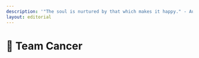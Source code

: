 ```yaml
---
description: '"The soul is nurtured by that which makes it happy." - Augustinus'
layout: editorial
---
```


# 🦀 Team Cancer

